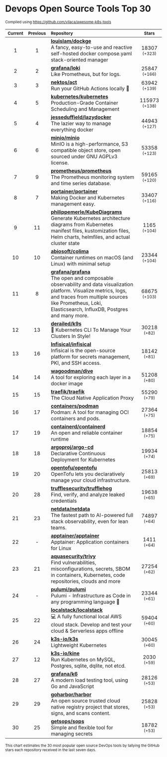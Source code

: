 # Devops Open Source Tools Top 30
<sup>Compiled using https://github.com/vilaca/awesome-k8s-tools</sup>
<div align="center">

|<sub>Current</sub>|<sub>Previous</sub>|<sub>Repository</sub>|<sub>Stars</sub>|
|:---:|:---:|:---|:---:|
|1|1|[**louislam/dockge**](https://github.com/louislam/dockge)<br/>A fancy, easy-to-use and reactive self-hosted docker compose.yaml stack-oriented manager|18307 <sup>(+323)</sup>|
|2|2|[**grafana/loki**](https://github.com/grafana/loki)<br/>Like Prometheus, but for logs.|25847 <sup>(+166)</sup>|
|3|3|[**nektos/act**](https://github.com/nektos/act)<br/>Run your GitHub Actions locally 🚀|63942 <sup>(+139)</sup>|
|4|5|[**kubernetes/kubernetes**](https://github.com/kubernetes/kubernetes)<br/>Production-Grade Container Scheduling and Management|115973 <sup>(+138)</sup>|
|5|4|[**jesseduffield/lazydocker**](https://github.com/jesseduffield/lazydocker)<br/>The lazier way to manage everything docker|44943 <sup>(+127)</sup>|
|6|6|[**minio/minio**](https://github.com/minio/minio)<br/>MinIO is a high-performance, S3 compatible object store, open sourced under GNU AGPLv3 license.|53358 <sup>(+123)</sup>|
|7|9|[**prometheus/prometheus**](https://github.com/prometheus/prometheus)<br/>The Prometheus monitoring system and time series database.|59165 <sup>(+120)</sup>|
|8|7|[**portainer/portainer**](https://github.com/portainer/portainer)<br/>Making Docker and Kubernetes management easy.|33407 <sup>(+116)</sup>|
|9|11|[**philippemerle/KubeDiagrams**](https://github.com/philippemerle/KubeDiagrams)<br/>Generate Kubernetes architecture diagrams from Kubernetes manifest files, kustomization files, Helm charts, helmfiles, and actual cluster state|1165 <sup>(+104)</sup>|
|10|10|[**abiosoft/colima**](https://github.com/abiosoft/colima)<br/>Container runtimes on macOS (and Linux) with minimal setup|23344 <sup>(+104)</sup>|
|11|8|[**grafana/grafana**](https://github.com/grafana/grafana)<br/>The open and composable observability and data visualization platform. Visualize metrics, logs, and traces from multiple sources like Prometheus, Loki, Elasticsearch, InfluxDB, Postgres and many more. |68675 <sup>(+103)</sup>|
|12|13|[**derailed/k9s**](https://github.com/derailed/k9s)<br/>🐶 Kubernetes CLI To Manage Your Clusters In Style!|30218 <sup>(+82)</sup>|
|13|16|[**Infisical/infisical**](https://github.com/Infisical/infisical)<br/>Infisical is the open-source platform for secrets management, PKI, and SSH access.|18142 <sup>(+81)</sup>|
|14|14|[**wagoodman/dive**](https://github.com/wagoodman/dive)<br/>A tool for exploring each layer in a docker image|51208 <sup>(+80)</sup>|
|15|15|[**traefik/traefik**](https://github.com/traefik/traefik)<br/>The Cloud Native Application Proxy|55290 <sup>(+79)</sup>|
|16|17|[**containers/podman**](https://github.com/containers/podman)<br/>Podman: A tool for managing OCI containers and pods.|27364 <sup>(+75)</sup>|
|17|19|[**containerd/containerd**](https://github.com/containerd/containerd)<br/>An open and reliable container runtime|18854 <sup>(+75)</sup>|
|18|18|[**argoproj/argo-cd**](https://github.com/argoproj/argo-cd)<br/>Declarative Continuous Deployment for Kubernetes|19934 <sup>(+74)</sup>|
|19|20|[**opentofu/opentofu**](https://github.com/opentofu/opentofu)<br/>OpenTofu lets you declaratively manage your cloud infrastructure.|25813 <sup>(+69)</sup>|
|20|28|[**trufflesecurity/trufflehog**](https://github.com/trufflesecurity/trufflehog)<br/>Find, verify, and analyze leaked credentials|19638 <sup>(+65)</sup>|
|21|23|[**netdata/netdata**](https://github.com/netdata/netdata)<br/>The fastest path to AI-powered full stack observability, even for lean teams.|74897 <sup>(+64)</sup>|
|22|-|[**apptainer/apptainer**](https://github.com/apptainer/apptainer)<br/>Apptainer: Application containers for Linux|1411 <sup>(+64)</sup>|
|23|21|[**aquasecurity/trivy**](https://github.com/aquasecurity/trivy)<br/>Find vulnerabilities, misconfigurations, secrets, SBOM in containers, Kubernetes, code repositories, clouds and more|27254 <sup>(+62)</sup>|
|24|-|[**pulumi/pulumi**](https://github.com/pulumi/pulumi)<br/>Pulumi - Infrastructure as Code in any programming language 🚀|23344 <sup>(+61)</sup>|
|25|22|[**localstack/localstack**](https://github.com/localstack/localstack)<br/>💻 A fully functional local AWS cloud stack. Develop and test your cloud & Serverless apps offline|59404 <sup>(+60)</sup>|
|26|24|[**k3s-io/k3s**](https://github.com/k3s-io/k3s)<br/>Lightweight Kubernetes|30045 <sup>(+60)</sup>|
|27|12|[**k3s-io/kine**](https://github.com/k3s-io/kine)<br/>Run Kubernetes on MySQL, Postgres, sqlite, dqlite, not etcd.|2030 <sup>(+59)</sup>|
|28|27|[**grafana/k6**](https://github.com/grafana/k6)<br/>A modern load testing tool, using Go and JavaScript|28126 <sup>(+53)</sup>|
|29|29|[**goharbor/harbor**](https://github.com/goharbor/harbor)<br/>An open source trusted cloud native registry project that stores, signs, and scans content.|25828 <sup>(+53)</sup>|
|30|25|[**getsops/sops**](https://github.com/getsops/sops)<br/>Simple and flexible tool for managing secrets|18782 <sup>(+53)</sup>|


</div>

<sub>This chart estimates the 30 most popular open source DevOps tools by tallying the GitHub stars each repository received in the last seven days.</sub>

